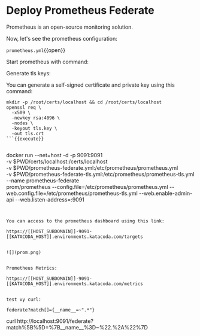 # Deploy Prometheus Federate

Prometheus is an open-source monitoring solution.

Now, let's see the prometheus configuration:

`prometheus.yml`{{open}}


Start prometheus with command:


Generate tls keys:

You can generate a self-signed certificate and private key using this command:

```
mkdir -p /root/certs/localhost && cd /root/certs/localhost
openssl req \
  -x509 \
  -newkey rsa:4096 \
  -nodes \
  -keyout tls.key \
  -out tls.crt
```{{execute}}


```
docker run --net=host -d -p 9091:9091 \
    -v $PWD/certs/localhost:/certs/localhost \
    -v $PWD/prometheus-federate.yml:/etc/prometheus/prometheus.yml \
    -v $PWD/prometheus-federate-tls.yml:/etc/prometheus/prometheus-tls.yml \
    --name prometheus-federate \
    prom/prometheus --config.file=/etc/prometheus/prometheus.yml --web.config.file=/etc/prometheus/prometheus-tls.yml --web.enable-admin-api --web.listen-address=:9091
```{{execute}}


You can access to the prometheus dashboard using this link:

https://[[HOST_SUBDOMAIN]]-9091-[[KATACODA_HOST]].environments.katacoda.com/targets


![](prom.png)


Prometheus Metrics:

https://[[HOST_SUBDOMAIN]]-9091-[[KATACODA_HOST]].environments.katacoda.com/metrics


test vy curl:

federate?match[]={__name__=~".*"}
```
curl http://localhost:9091/federate?match%5B%5D=%7B__name__%3D~%22.%2A%22%7D

```{{execute}}
